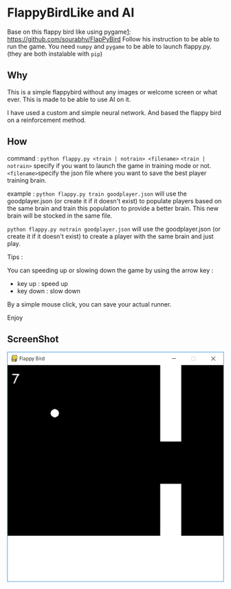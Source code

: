 FlappyBirdLike and AI
=====================

Base on this flappy bird like using pygame[1]: https://github.com/sourabhv/FlapPyBird
Follow his instruction to be able to run the game.
You need `numpy` and `pygame` to be able to launch flappy.py. (they are both instalable with `pip`)

Why
---

This is a simple flappybird without any images or welcome screen or what ever. This is made to be able to use AI on it.

I have used a custom and simple neural network. And based the flappy bird on a reinforcement method.


How
---

command : 
`python flappy.py <train | notrain> <filename>`
    `<train | notrain>` specify if you want to launch the game in training mode or not.
    `<filename>`specify the json file where you want to save the best player training brain.

example : 
`python flappy.py train goodplayer.json` will use the goodplayer.json (or create it if it doesn't exist) to populate players based on the same brain and train this population to provide a better brain. This new brain will be stocked in the same file.

`python flappy.py notrain goodplayer.json` will use the goodplayer.json (or create it if it doesn't exist) to create a player with the same brain and just play.

Tips :

You can speeding up or slowing down the game by using the arrow key : 
- key up : speed up
- key down : slow down

By a simple mouse click, you can save your actual runner.

Enjoy

ScreenShot
----------

![Flappy Bird](screenshot1.png)

[1]: http://www.pygame.org
